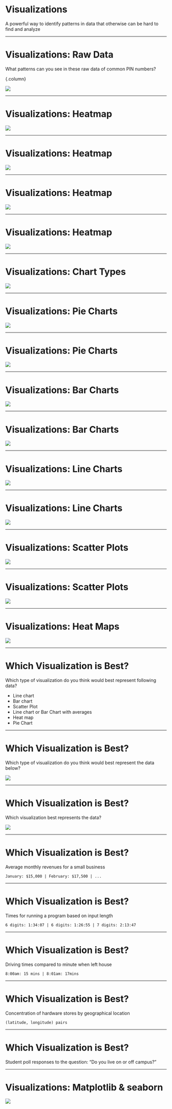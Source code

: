 # Visualizations

A powerful way to identify patterns in data that otherwise can be hard to find and analyze

<!--
One of the most important things in machine learning is understanding your
dataset. Visualizations provide us with a powerful tool to analyze and gather
patterns to better understand our datasets. There are many varieties of
visualizations, and in this lecture we will go over some of the most common
visualizations. We will show scenarios when each visualization is useful.

To start, we want to examine a scenario when a visualization is particularly helpful.
-->

---

# Visualizations: Raw Data

What patterns can you see in these raw data of common PIN numbers?

{.column}

![](res/pins.png)

<!--
Here you can see a dataset containing PIN numbers. Given the raw data shown, can
you see any patterns? 

Not really. You may notice that 1111 is repeated a few times,
but other than that it's difficult.

Image Details:
* [pins.png](http://www.google.com): Copyright Google
-->

---

# Visualizations: Heatmap

![](res/heatmap.png)

<!--
Here we have a heatmap of the PIN numbers in the previous dataset. The first two
digits are along the x-axis and the last two digits are along the y-axis. In
this particular map yellow means that the pattern occurs more often.

What patterns do you see?

Note that the dark square on the right represents a very unpopular PIN.

Image Details:
* [heatmap.png](http://www.google.com): Copyright Google
-->

---

# Visualizations: Heatmap

![](res/heatmap-repeat.png)

<!--
Here we see that repeated pairs of numbers are common. This is shown by the
diagonal line.

Image Details:
* [heatmap-repeat.png](http://www.google.com): Copyright Google
-->

---

# Visualizations: Heatmap

![](res/heatmap-year.png)

<!--
Here we see that using a year in the 1900s is pretty common too.

Image Details:
* [heatmap-year.png](http://www.google.com): Copyright Google
-->

---

# Visualizations: Heatmap

![](res/heatmap-01.png)

<!--
Small numbers are also very popular. There tend to be lots of zeros and ones at
the start and end of PINs.

Image Details:
* [heatmap-01.png](http://www.google.com): Copyright Google
-->

---

# Visualizations: Chart Types

![](res/charts.png)

<!--
There are many different types of charts. This is just a sample of types of
charts that you might see to visualize data.

Image Details:
* [charts.png](http://www.google.com): Copyright Google
-->

---

# Visualizations: Pie Charts

![](res/pie-chart.png)

<!--
Pie Charts are good for representing percentages of a whole. Pie charts are great for representing data that is in the form of fractions adding up to one or percentages adding up to 100. They create a natural comparison between portions of a whole.

Image Details:
* [pie-chart.png)(http://www.google.com): Copyright Google
-->

---

# Visualizations: Pie Charts

![](res/bad-pie-chart.png)

<!--
Pie charts cannot be used for all data, and they can create misleading conclusions.

Problems:
* creating percentages where they're not necessary or helpful, solely to put it into the visualization
* the states have separate budgets, so this visualization indicates correlation when there is none

Think pair share: How could it be better represented?
It would appear better as a bar chart, comparing the pieces side-by-side, rather than as parts of a whole.

Image Details:
* [bad-pie-chart.png](http://www.google.com): Copyright Google
-->

---

# Visualizations: Bar Charts

![](res/bar-chart.png)

<!--
Bar charts can help compare categorical data.

The same data is much easier to see and compare in a bar chart form!

Why:
* You can see the actual number and not the arbitrary percentage because bar charts have axes
* Easier to compare between them, as seeing them side by side gives a better natural comparison

In general bar charts are good for representing categorical data, as the x-axis can be used to represent categories very easily, and the bars create a natural comparison between categories.

Image Details:
* [bar-chart.png](http://www.google.com): Copyright Google
-->

---

# Visualizations: Bar Charts

![](res/bad-bar-chart.png)

<!--
For continuous data, bar charts might not be the best choice.

Problems:
* Unable to put specific times, just within an hour in general. So it could be more specific.
* Unable to gather many trends from this other than which hour had the highest or lowest temperature is most popular
* Hours are continuous, whereas separated bars like this give the impression that for an entire hour the temperature was the same.

Context around it makes it bad; if you want a max from the hours of the temperature, this would be good. But if you want to predict temperatures, etc, this is bad.

Also, usually bar charts go in descending order of size but since these x values have a meaningful ordering we can’t properly construct the chart

Image Details:
* [bad-bar-chart.png](http://www.google.com): Copyright Google
-->

---

# Visualizations: Line Charts

![](res/line-chart.png)

<!--
Line graphs can help estimate missing data points and find trends.

This is a much more useful visualization than the bar chart!

Why:
* Shows a relationship between the two things that is relevant and helpful!
* This relationship can now be fit mathematically
* Now we can estimate missing points and make predictions!
* We can use the meaningful ordering on the x-axis to actually make a prediction, whereas bar charts are usually organized in decrementing order of size.

In general for data that could be well fit with a function (i.e. an x,y category where every x has just one correlating y value that strongly correlate in a mathematical way), a line graph is a fantastic choice. It allows you to make inferences on what values would be that weren’t in the original dataset, expanding your ability to analyze your data.

Image Details:
* [line-chart.png](http://www.google.com): Copyright Google
-->

---

# Visualizations: Line Charts

![](res/bad-line-chart.png)

<!--
When there are multiple data points for the same place on the x-axis, line charts are not as useful.

Problems:
* Students with different study habits will have different GPAs, despite studying the same amoun, and vice versa. A visualization with a continuous line masks these values.
  * These values could have been interesting to analyze and -- without losing the ability to see other trends -- this can be encapsulated in other visualizations.
* Indicates a continuous correlation where there might not be one.
  * Ex. Does an extra ½ hour of work per day really boost you an extra little bit on GPA, or is it actually that you have to jump to a whole hour?
  * These gaps are missing when seeing it as a continuous line.

Image Details:
* [bad-line-chart.png](http://www.google.com): Copyright Google
-->

---

# Visualizations: Scatter Plots

![](res/scatter-plot.png)

<!--
Scatterplots can help show correlations between two variables.

Why:
* Much more clear where the gaps, overlaps, and groups form
* We are still able to grasp the general trends (lose very little value) without the line and now we also have more possibilities for analysis!

In general if you have x,y data where you have multiple y values for every x, a scatter plot is a good choice as it allows you to see all the data clearly and doesn’t average out y values for a given x like a line graph would.

Image Details:
* [scatter-plot.png](http://www.google.com): Copyright Google
-->

---

# Visualizations: Scatter Plots

![](res/bad-scatter-plot.png)

<!--
When there is too much data, a scatterplot will not be useful.

Problems:
* Too many points to draw conclusions
* There may be a higher concentration of points in some areas, but in this format we cannot tell

Image Details:
* [bad-scatter-plot.png](http://www.google.com): Copyright Google
-->

---

# Visualizations: Heat Maps

![](res/heat-map.png)

<!--
Heatmaps are good for visualizing concentrated, continuous data.

Why:
* We can now see the maximums and minimum amounts, where before we could only estimate
* We can better analyze trends when we know the concentrations of points in each area

In general heatmaps are good when you have lots of overlapping points in an x,y format. It allows you to see trends in very large datasets, and can often be overlayed on maps or other graphics to show concentrations in an even clearer visual format.

Think Pair Share: We can imagine a heatmap wouldn’t work as well for other types of data. What types wouldn’t be as good with a heatmap?

Answers:
* Categorical data
* Data with a linear (or other basic math) correlation (an x,y category that strongly correlate in a mathematically easy to fit way)
* Data with representing different proportions of a whole (percentages)

Image Details:
* [heat-map.png](http://www.google.com): Copyright Google
-->

---

# Which Visualization is Best?

Which type of visualization do you think would best represent following data?

* Line chart
* Bar chart
* Scatter Plot
* Line chart or Bar Chart with averages
* Heat map
* Pie Chart

<!--

Think pair share: Discuss the possible charts that would be good for each of these types of data. 

*It might be helpful to write the following list on the board, or have the students take notes, so they can reference it during their discussions with peers.*

* Line chart or bar chart depending on scope of the data
* Scatter Plot
* Line chart or Bar Chart w/averages?
* Heat map - maybe on a US map
* Pie Chart

-->

---

# Which Visualization is Best?

Which type of visualization do you think would best represent the data below?

![](res/candy-count.png)

<!--
Quickly look at the data come up with a prediction for which type of visualization should be used.

Image Details:
* [candy-count.png](http://www.google.com): Copyright Google
-->

---

# Which Visualization is Best?

Which visualization best represents the data?

![](res/candy-count-charts.png)

<!--
Think pair share: Which visualizations work well? Which work poorly?

Pie Chart - could work, good if you want to see how the bag has been portioned out as a whole
Bar Chart - could work, good because the data is categorical better for analysis between individual candy types
Scatter Plot - not good, draws correlation + x axis has no meaningful ordering
Line Graph - not good, draw a correlation where there is none in the space between chocolate types - masks the true values

Image Details:
* [candy-count-charts.png](http://www.google.com): Copyright Google
-->

---

# Which Visualization is Best?

Average monthly revenues for a small business

```
January: $15,000 | February: $17,500 | ...
```

<!--
What are the possible charts that would be good for this data?

*Line chart or bar chart depending on scope of the data.*
-->

---

# Which Visualization is Best?

Times for running a program based on input length

```
6 digits: 1:34:07 | 6 digits: 1:26:55 | 7 digits: 2:13:47
```

<!--
What are the possible charts that would be good for this data?

*Scatter plot*
-->

---

# Which Visualization is Best?

Driving times compared to minute when left house

```
8:00am: 15 mins | 8:01am: 17mins
```

<!--
What are the possible charts that would be good for this data?

*Line chart or bar chart with averages*
-->

---

# Which Visualization is Best?

Concentration of hardware stores by geographical location

```
(latitude, longitude) pairs
```

<!--
What are the possible charts that would be good for this data?

*Heat map, possibly geographical heat map*
-->

---

# Which Visualization is Best?

Student poll responses to the question: “Do you live on or off campus?”

<!--
What are the possible charts that would be good for this data?

*Pie chart*
-->

---

# Visualizations: Matplotlib & seaborn

![](https://matplotlib.org/_static/logo2_compressed.svg)

<!--
So how do we build these visualizations?

There are actually many toolkits for building visualizations that range from
low-level libraries where you are rending shapes manually to automated systems
that you feed data and get a chart back.

One library that you'll often see used in data science is
[Matplotlib](https://matplotlib.org/). Matplotlib is a classic visualization
can produce two-dimensional charts using Python.

Another library that you'll often see is
[seaborn](https://seaborn.pydata.org/). Seaborn is built on top of Matplotlib
and can produce eye-pleasing charts easily.

In the lab you'll get to use both to create the types of charts that we've
discussed in this lecture.

Image Details:
* [logo2_compressed.svg](https://matplotlib.org/): Externally Linked
-->


